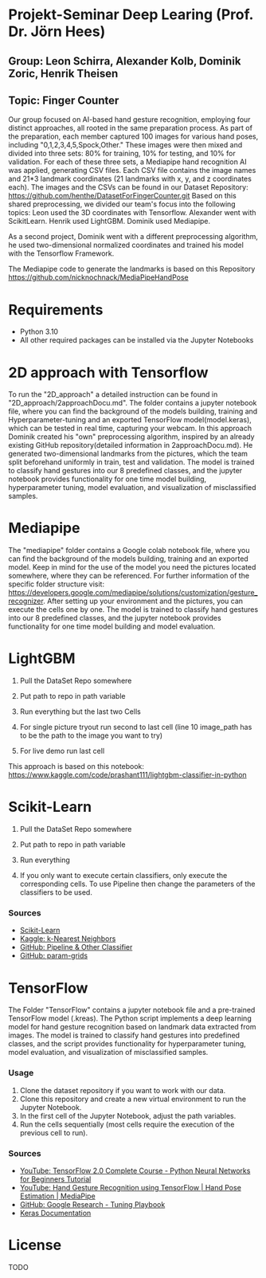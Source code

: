 # Projekt-Seminar Deep Learing (Prof. Dr. Jörn Hees) #
## Group: Leon Schirra, Alexander Kolb, Dominik Zoric, Henrik Theisen ##
## Topic: Finger Counter ##

Our group focused on AI-based hand gesture recognition, employing four distinct approaches, all rooted in the same preparation process.
As part of the preparation, each member captured 100 images for various hand poses, including "0,1,2,3,4,5,Spock,Other." These images were then mixed and divided into three sets: 80% for training, 10% for testing, and 10% for validation. For each of these three sets, a Mediapipe hand recognition AI was applied, generating CSV files. Each CSV file contains the image names and 21*3 landmark coordinates (21 landmarks with x, y, and z coordinates each). The images and the CSVs can be found in our Dataset Repository: https://github.com/henthe/DatasetForFingerCounter.git
Based on this shared preprocessing, we divided our team's focus into the following topics:
Leon used the 3D coordinates with Tensorflow.
Alexander went with ScikitLearn.
Henrik used LightGBM. Dominik used Mediapipe.

As a second project, Dominik went with a different preprocessing algorithm, he used two-dimensional normalized coordinates and trained his model with the Tensorflow Framework.

The Mediapipe code to generate the landmarks is based on this Repository https://github.com/nicknochnack/MediaPipeHandPose

# Requirements
- Python 3.10
- All other required packages can be installed via the Jupyter Notebooks


# 2D approach with Tensorflow
To run the "2D_approach" a detailed instruction can be found in "2D_approach/2approachDocu.md". The folder contains a jupyter notebook file, 
where you can find the background of the models building, training and Hyperparameter-tuning and an exported TensorFlow model(model.keras), 
which can be tested in real time, capturing your webcam. In this approach Dominik created his "own" preprocessing algorithm, inspired by an
already existing GitHub repository(detailed information in 2approachDocu.md). He generated two-dimensional landmarks from the pictures, which
the team split beforehand uniformly in train, test and validation.
The model is trained to classify hand gestures into our 8 predefined classes, and the jupyter notebook provides functionality 
for one time model building, hyperparameter tuning, model evaluation, and visualization of misclassified samples.

# Mediapipe
The "mediapipe" folder contains a Google colab notebook file, 
where you can find the background of the models building, training and an exported model. Keep in mind for the use of the model you need the pictures located somewhere,
where they can be referenced. For further information of the specific folder structure visit: https://developers.google.com/mediapipe/solutions/customization/gesture_recognizer.
After setting up your environment and the pictures, you can execute the cells one by one.
The model is trained to classify hand gestures into our 8 predefined classes, and the jupyter notebook provides functionality 
for one time model building and model evaluation.

# LightGBM
1. Pull the DataSet Repo somewhere
2. Put path to repo in path variable
3. Run everything but the last two Cells

4. For single picture tryout run second to last cell (line 10 image_path has to be the path to the image you want to try)

5. For live demo run last cell

This approach is based on this notebook: https://www.kaggle.com/code/prashant111/lightgbm-classifier-in-python

# Scikit-Learn
1. Pull the DataSet Repo somewhere
2. Put path to repo in path variable
3. Run everything

4. If you only want to execute certain classifiers, only execute the corresponding cells. To use Pipeline then change the parameters of the classifiers to be used.
   
### Sources
- [Scikit-Learn](https://scikit-learn.org/)
- [Kaggle: k-Nearest Neighbors](https://www.kaggle.com/code/amolbhivarkar/knn-for-classification-using-scikit-learn)
- [GitHub: Pipeline & Other Classifier](https://github.com/RDFLib/graph-pattern-learner/blob/master/fusion/trained.py#L194)
- [GitHub: param-grids](https://github.com/RDFLib/graph-pattern-learner/blob/master/fusion/trained.py#L474)

# TensorFlow
The Folder "TensorFlow" contains a jupyter notebook file and a pre-trained TensorFlow model (.kreas).
The Python script implements a deep learning model for hand gesture recognition based on landmark data extracted from images. The model is trained to classify hand gestures into predefined classes, and the script provides functionality for hyperparameter tuning, model evaluation, and visualization of misclassified samples.

### Usage

1. Clone the dataset repository if you want to work with our data.
2. Clone this repository and create a new virtual environment to run the Jupyter Notebook.
3. In the first cell of the Jupyter Notebook, adjust the path variables.
4. Run the cells sequentially (most cells require the execution of the previous cell to run).

### Sources

- [YouTube: TensorFlow 2.0 Complete Course - Python Neural Networks for Beginners Tutorial](https://www.youtube.com/watch?v=WVOMGekzbWE&t=2378s)
- [YouTube: Hand Gesture Recognition using TensorFlow | Hand Pose Estimation | MediaPipe](https://www.youtube.com/watch?v=_c_x8A3mNDk&t=7s)
- [GitHub: Google Research - Tuning Playbook](https://github.com/google-research/tuning_playbook)
- [Keras Documentation](https://keras.io/keras_tuner/)
  
# License

TODO 
